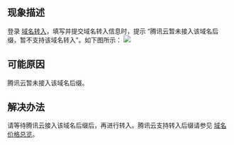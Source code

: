 ## 现象描述
登录 [域名转入](https://console.cloud.tencent.com/domain/trans-in)，填写并提交域名转入信息时，提示 “腾讯云暂未接入该域名后缀，暂不支持该域名转入”。如下图所示：
![](https://qcloudimg.tencent-cloud.cn/raw/13419487d60890764f0713a6b3387135.png)


## 可能原因
腾讯云暂未接入该域名后缀。

## 解决办法
请等待腾讯云接入该域名后缀后，再进行转入。腾讯云支持转入后缀请参见 [域名价格总览](https://buy.cloud.tencent.com/domain/price?type=overview)。


